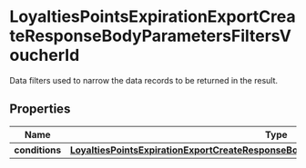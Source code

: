 

# LoyaltiesPointsExpirationExportCreateResponseBodyParametersFiltersVoucherId

Data filters used to narrow the data records to be returned in the result.

## Properties

| Name | Type | Description |
|------------ | ------------- | ------------- |
|**conditions** | [**LoyaltiesPointsExpirationExportCreateResponseBodyParametersFiltersVoucherIdConditions**](LoyaltiesPointsExpirationExportCreateResponseBodyParametersFiltersVoucherIdConditions.md) |  |




